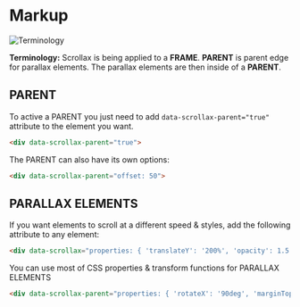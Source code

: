 # Markup

![Terminology](http://irodev.github.io/Scrollax.js/images/terminology.png)

**Terminology:** Scrollax is being applied to a **FRAME**. **PARENT** is parent edge for parallax elements. The parallax elements are then inside of a **PARENT**.

## PARENT

To active a PARENT you just need to add `data-scrollax-parent="true"` attribute to the element you want.

```html
<div data-scrollax-parent="true">
```

The PARENT can also have its own options:

```html
<div data-scrollax-parent="offset: 50">
```

## PARALLAX ELEMENTS

If you want elements to scroll at a different speed & styles, add the following attribute to any element:

```html
<div data-scrollax="properties: { 'translateY': '200%', 'opacity': 1.5 }">
```

You can use most of CSS properties & transform functions for PARALLAX ELEMENTS

```html
<div data-scrollax-parent="properties: { 'rotateX': '90deg', 'marginTop': '100px' }">
```